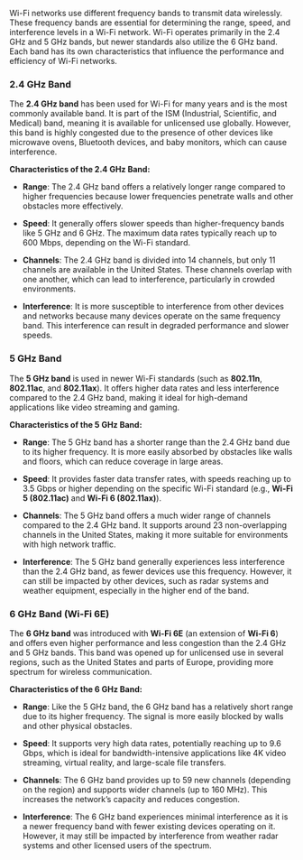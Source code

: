 Wi-Fi networks use different frequency bands to transmit data wirelessly. These frequency bands are essential for determining the range, speed, and interference levels in a Wi-Fi network. Wi-Fi operates primarily in the 2.4 GHz and 5 GHz bands, but newer standards also utilize the 6 GHz band. Each band has its own characteristics that influence the performance and efficiency of Wi-Fi networks.

### 2.4 GHz Band

The **2.4 GHz band** has been used for Wi-Fi for many years and is the most commonly available band. It is part of the ISM (Industrial, Scientific, and Medical) band, meaning it is available for unlicensed use globally. However, this band is highly congested due to the presence of other devices like microwave ovens, Bluetooth devices, and baby monitors, which can cause interference.

**Characteristics of the 2.4 GHz Band:**

- **Range**: The 2.4 GHz band offers a relatively longer range compared to higher frequencies because lower frequencies penetrate walls and other obstacles more effectively.

- **Speed**: It generally offers slower speeds than higher-frequency bands like 5 GHz and 6 GHz. The maximum data rates typically reach up to 600 Mbps, depending on the Wi-Fi standard.

- **Channels**: The 2.4 GHz band is divided into 14 channels, but only 11 channels are available in the United States. These channels overlap with one another, which can lead to interference, particularly in crowded environments.

- **Interference**: It is more susceptible to interference from other devices and networks because many devices operate on the same frequency band. This interference can result in degraded performance and slower speeds.

### 5 GHz Band

The **5 GHz band** is used in newer Wi-Fi standards (such as **802.11n**, **802.11ac**, and **802.11ax**). It offers higher data rates and less interference compared to the 2.4 GHz band, making it ideal for high-demand applications like video streaming and gaming.

**Characteristics of the 5 GHz Band:**

- **Range**: The 5 GHz band has a shorter range than the 2.4 GHz band due to its higher frequency. It is more easily absorbed by obstacles like walls and floors, which can reduce coverage in large areas.

- **Speed**: It provides faster data transfer rates, with speeds reaching up to 3.5 Gbps or higher depending on the specific Wi-Fi standard (e.g., **Wi-Fi 5 (802.11ac)** and **Wi-Fi 6 (802.11ax)**).

- **Channels**: The 5 GHz band offers a much wider range of channels compared to the 2.4 GHz band. It supports around 23 non-overlapping channels in the United States, making it more suitable for environments with high network traffic.

- **Interference**: The 5 GHz band generally experiences less interference than the 2.4 GHz band, as fewer devices use this frequency. However, it can still be impacted by other devices, such as radar systems and weather equipment, especially in the higher end of the band.

### 6 GHz Band (Wi-Fi 6E)

The **6 GHz band** was introduced with **Wi-Fi 6E** (an extension of **Wi-Fi 6**) and offers even higher performance and less congestion than the 2.4 GHz and 5 GHz bands. This band was opened up for unlicensed use in several regions, such as the United States and parts of Europe, providing more spectrum for wireless communication.

**Characteristics of the 6 GHz Band:**

- **Range**: Like the 5 GHz band, the 6 GHz band has a relatively short range due to its higher frequency. The signal is more easily blocked by walls and other physical obstacles.

- **Speed**: It supports very high data rates, potentially reaching up to 9.6 Gbps, which is ideal for bandwidth-intensive applications like 4K video streaming, virtual reality, and large-scale file transfers.

- **Channels**: The 6 GHz band provides up to 59 new channels (depending on the region) and supports wider channels (up to 160 MHz). This increases the network’s capacity and reduces congestion.

- **Interference**: The 6 GHz band experiences minimal interference as it is a newer frequency band with fewer existing devices operating on it. However, it may still be impacted by interference from weather radar systems and other licensed users of the spectrum.